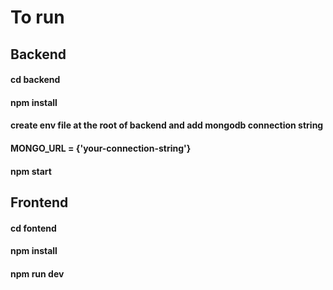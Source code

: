 # To run

## Backend

#### cd backend
#### npm install

#### create env file at the root of backend and add mongodb connection string

#### MONGO_URL = {'your-connection-string'}
#### npm start

## Frontend

#### cd fontend
#### npm install
#### npm run dev
